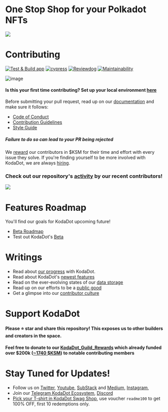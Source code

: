 # One Stop Shop for your Polkadot NFTs

![](https://github.com/kodadot/kodadot-presskit/blob/main/v3/KODA_v3.png?raw=true)

# Contributing
[![Test & Build app](https://github.com/kodadot/nft-gallery/actions/workflows/build.yml/badge.svg)](https://github.com/kodadot/nft-gallery/actions/workflows/build.yml) [![cypress](https://github.com/kodadot/nft-gallery/actions/workflows/e2e.yml/badge.svg)](https://github.com/kodadot/nft-gallery/actions/workflows/e2e.yml) [![Reviewdog](https://github.com/kodadot/nft-gallery/actions/workflows/reviewdog.yml/badge.svg)](https://github.com/kodadot/nft-gallery/actions/workflows/reviewdog.yml) [![Maintainability](https://api.codeclimate.com/v1/badges/7d14fab327c632d5f0ce/maintainability)](https://codeclimate.com/github/kodadot/nft-gallery/maintainability)

![image](https://user-images.githubusercontent.com/5887929/217076362-464e1293-8a2d-43ee-829f-fba17408e4c3.png)

#### Is this your first time contributing? Set up your local environment [here](FIRST_TIME.md)
Before submitting your pull request, read up on our [documentation](https://docs.kodadot.xyz) and make sure it follows:

- [Code of Conduct](CODE_OF_CONDUCT.md)
- [Contribution Guidelines](CONTRIBUTING.md)
- [Style Guide](STYLE_GUIDE.md)

##### **Failure to do so can lead to your PR being rejected**
We [reward](REWARDS.md) our contributors in $KSM for their time and effort with every issue they solve. If you're finding yourself to be more involved with KodaDot, we are always [hiring](HIRING.md).

### **Check out our repository's [activity](ACTIVITY.md) by our recent contributors!**
<img src="https://contrib.rocks/image?repo=kodadot/nft-gallery" />

# Features Roadmap
You'll find our goals for KodaDot upcoming future!
- [Beta Roadmap](https://github.com/orgs/kodadot/projects/4/views/1)
- Test out KodaDot's [Beta](https://beta.kodadot.xyz/)

# Writings

- Read about [our progress](https://github.com/kodadot/nft-gallery/discussions/categories/meta-hours) with KodaDot.
- Read about KodaDot's [newest features](https://docs.kodadot.xyz/writings.html)
- Read on the ever-evolving states of our [data storage](https://medium.com/kodadot/on-the-past-present-and-future-of-data-storage-at-kodadot-7634a0c32530)
- Read up on our efforts to be a [public good](https://medium.com/kodadot/on-sustaining-open-source-as-a-public-good-a3e8c36e67d6)
- Get a glimpse into our [contributor culture](https://medium.com/kodadot/contributor-culture-at-kodadot-665243d3d6a6)


# Support KodaDot
#### Please ⭐️ **star** and **share** this repository! This exposes us to other builders and creators in the space.
#### Feel free to donate to our [KodaDot_Guild_Rewards](https://beta.kodadot.xyz/transfer?target=G29NScLSew5zqwmJAPupvJWDCDkpxKUhDnMeVdD2BBcnHar&usdamount=1000&donation=true) which already funded over $200k ([~1740 $KSM](https://dotscanner.com/Kusama/account/G29NScLSew5zqwmJAPupvJWDCDkpxKUhDnMeVdD2BBcnHar)) to notable contributing members

# Stay Tuned for Updates!
- Follow us on [Twitter](https://twitter.com/KodaDot), [Youtube](https://www.youtube.com/channel/UCEULduld5NrqOL49k1KVjoA), [SubStack](https://kodadot.substack.com/) and [Medium](https://blog.kodadot.xyz), [Instagram](https://instagram.com/kodadot.xyz),
- Join our [Telegram KodaDot Ecosystem](https://t.me/kodadot_eco), [Discord](https://discord.gg/u6ymnbz4PR)
- [Pick your T-shirt in KodaDot Swag Shop](https://shop.kodadot.xyz), use voucher `readme100` to get 100% OFF, first 10 redemptions only. 
